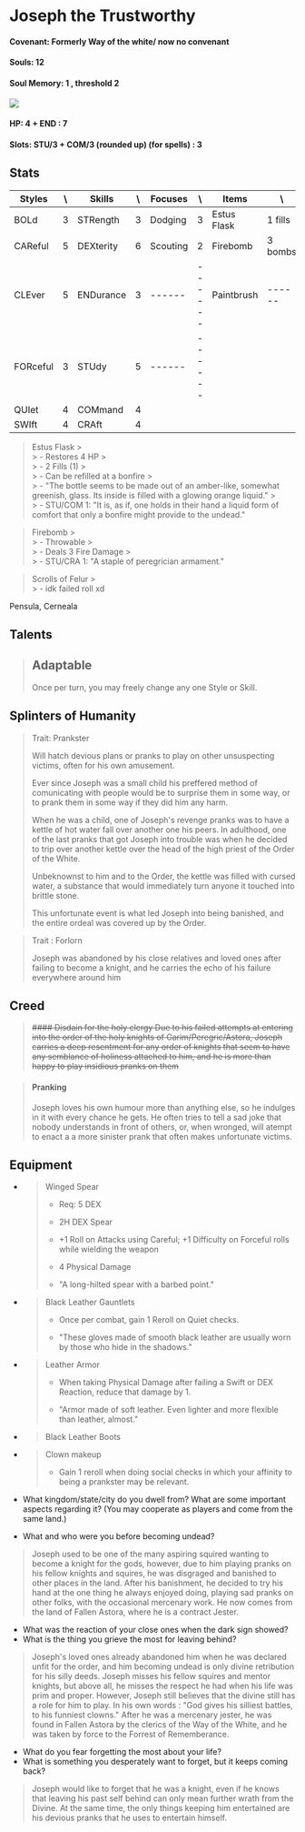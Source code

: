  
# Joseph the Trustworthy

#### Covenant: Formerly Way of the white/ now no convenant

#### Souls: 12

#### Soul Memory: 1 , threshold 2

![](https://static.zerochan.net/Patches.%28Dark.Souls%29.full.2137241.jpg)


#### HP: 4 + END : 7

#### Slots: STU/3 + COM/3 (rounded up) (for spells) : 3


## Stats

| Styles |  \ | Skills | \ | Focuses | \ | Items | \
| ------ | ------ | ------ | ------ | ------ | ------ | ------ | ------ |
| BOLd | 3 | STRength | 3 | Dodging | 3 | Estus Flask | 1 fills | 
| CAReful | 5 | DEXterity | 6 | Scouting | 2 | Firebomb | 3 bombs |
| CLEver | 5 | ENDurance | 3 |  ------ | ------ | Paintbrush | ------ |
| FORceful | 3 | STUdy | 5 |  ------ | ------ | 
| QUIet | 4 | COMmand | 4 |
| SWIft | 4 | CRAft | 4 |

> Estus Flask
	 >   
	 > - Restores 4 HP
	 >   
	 > - 2 Fills (1)
	 >   
	 > - Can be refilled at a bonfire
	 >   
	 > - "The bottle seems to be made out of an amber-like, somewhat greenish, glass. Its inside is filled with a glowing orange liquid."
	 >   
	 > - STU/COM 1: "It is, as if, one holds in their hand a liquid form of comfort that only a bonfire might provide to the undead."

> Firebomb
	 >   
	 > - Throwable
	 >   
	 > - Deals 3 Fire Damage
	 >   
	 > - STU/CRA 1: "A staple of peregrician armament."

> Scrolls of Felur
	 >   
         > - idk failed roll xd

 Pensula, Cerneala

## Talents

> ## Adaptable
> Once per turn, you may freely change any one Style or Skill.

## Splinters of Humanity

> Trait: Prankster
>
> Will hatch devious plans or pranks to play on other unsuspecting victims, often for his own amusement.
> 
> Ever since Joseph was a small child his preffered method of comunicating with people would be to surprise them in some way, or to prank them in some way if they did him any harm. 
> 
> When he was a child, one of Joseph's revenge pranks was to have a kettle of hot water fall over another one his peers. In adulthood, one of the last pranks that got Joseph into trouble was when he decided to trip over another kettle over the head of the high priest of the Order of the White. 
> 
> Unbeknownst to him and to the Order, the kettle was filled with cursed water, a substance that would immediately turn anyone it touched into brittle stone.
>
> This unfortunate event is what led Joseph into being banished, and the entire ordeal was covered up by the Order.

> Trait : Forlorn
>
> Joseph was abandoned by his close relatives and loved ones after failing to become a knight, and he carries the echo of his failure everywhere around him

## Creed

> ~~#### Disdain for the holy clergy
> Due to his failed attempts at entering into the order of the holy knights of Carim/Peregric/Astora, Joseph carries a deep resentment for any order of knights that seem to have any semblance of holiness attached to him, and he is more than happy to play insidious pranks on them~~

> #### Pranking
> Joseph loves his own humour more than anything else, so he indulges in it with every chance he gets. He often tries to tell a sad joke that nobody understands in front of others, or, when wronged, will atempt to enact a a more sinister prank that often makes unfortunate victims.


## Equipment

- > Winged Spear
  >   
  >   - Req: 5 DEX
  >   
  >   - 2H DEX Spear
  >   
  >   - +1 Roll on Attacks using Careful; +1 Difficulty on Forceful rolls while wielding the weapon
  >   
  >   - 4 Physical Damage
  >   
  >   - "A long-hilted spear with a barbed point."

- > Black Leather Gauntlets
  >   
  >   - Once per combat, gain 1 Reroll on Quiet checks.
  >   
  >   - "These gloves made of smooth black leather are usually worn by those who hide in the shadows."

- > Leather Armor
  >   
  >   - When taking Physical Damage after failing a Swift or DEX Reaction, reduce that damage by 1.
  >   
  >   - "Armor made of soft leather. Even lighter and more flexible than leather, almost."

- > Black Leather Boots

- > Clown makeup
  >   
  >   - Gain 1 reroll when doing social checks in which your affinity to being a prankster may be relevant.


- What kingdom/state/city do you dwell from? What are some important aspects
regarding it? (You may cooperate as players and come from the same land.) 
- What and who were you before becoming undead?

> Joseph used to be one of the many aspiring squired wanting to become a knight for the gods, however, due to him playing pranks on his fellow knights and squires, he was disgraged and banished to other places in the land. After his banishment, he decided to try his hand at the one thing he always enjoyed doing, playing sad pranks on other folks, with the occasional mercenary work. He now comes from the land of Fallen Astora, where he is a contract Jester.

- What was the reaction of your close ones when the dark sign showed?
- What is the thing you grieve the most for leaving behind?

> Joseph's loved ones already abandoned him when he was declared unfit for the order, and him becoming undead is only divine retribution for his silly deeds. Joseph misses his fellow squires and mentor knights, but above all, he misses the respect he had when his life was prim and proper. However, Joseph still believes that the divine still has a role for him to play. In his own words : "God gives his silliest battles, to his funniest clowns."
> After he was a mercenary jester, he was found in Fallen Astora by the clerics of the Way of the White, and he was taken by force to the Forrest of Rememberance.

- What do you fear forgetting the most about your life?
- What is something you desperately want to forget, but it keeps coming back?

> Joseph would like to forget that he was a knight, even if he knows that leaving his past self behind can only mean further wrath from the Divine. At the same time, the only things keeping him entertained are his devious pranks that he uses to entertain himself.
